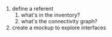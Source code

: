 

1. define a referent
    1. what's in the inventory?
    1. what's the connectivity graph?
1. create a mockup to explore interfaces
